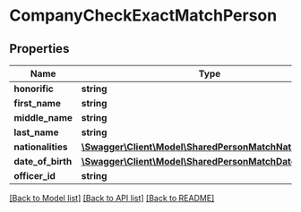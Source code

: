 # CompanyCheckExactMatchPerson

## Properties
Name | Type | Description | Notes
------------ | ------------- | ------------- | -------------
**honorific** | **string** |  | 
**first_name** | **string** |  | 
**middle_name** | **string** |  | 
**last_name** | **string** |  | 
**nationalities** | [**\Swagger\Client\Model\SharedPersonMatchNationalities[]**](SharedPersonMatchNationalities.md) |  | 
**date_of_birth** | [**\Swagger\Client\Model\SharedPersonMatchDateOfBirth**](SharedPersonMatchDateOfBirth.md) |  | 
**officer_id** | **string** |  | 

[[Back to Model list]](../README.md#documentation-for-models) [[Back to API list]](../README.md#documentation-for-api-endpoints) [[Back to README]](../README.md)


